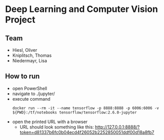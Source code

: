 # Deep Learning and Computer Vision Project

## Team

* Hiesl, Oliver
* Kniplitsch, Thomas
* Niedermayr, Lisa

## How to run

* open PowerShell
* navigate to ./jupyter/
* execute command
  ```
  docker run --rm -it --name tensorflow -p 8888:8888 -p 6006:6006 -v ${PWD}:/tf/notebooks tensorflow/tensorflow:2.6.0-jupyter
  ```
* open the printed URL with a browser
  * URL should look something like this:
    http://127.0.0.1:8888/?token=d81337b6fc0b04ecd4f26052b2252850051ddf00d18a8fb7
